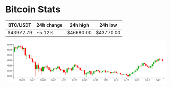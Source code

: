 # Bitcoin Stats

BTC/USDT|24h change|24h high|24h low|
|---|---|---|---|
|$43972.79|-5.12%|$46680.00|$43770.00|

<img src="./chart.svg">
